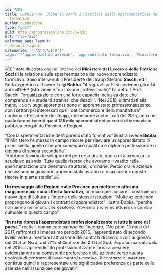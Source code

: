 ```yaml
---
id: 7283
title: L&#8217;On. Bobba illustra i risultati della sperimentazione del nuovo apprendistato
  formativo
author: Redazione
type: "post"
guid: http://progressonline.it/?p=7283
url: "/?p=7283"
colormag_page_layout:
- default_layout
categories: "['ATTUALITÀ']"
tags: "['apprendistato aziende', 'apprendistato formativo', 'Ministero del Lavoro', 'nuovo apprendistato formativo', 'On. Bobba']"
---
```


![](https://progressonline.it/wp-content/uploads/2017/11/20171129_113222-300x169.jpg)E’ stata illustrata oggi all’interno del **Ministero del Lavoro e delle Politiche Sociali** la relazione sulla sperimentazione del nuovo apprendistato formativo. Sono intervenuti il Presidente dell’Inapp Stefano **Sacchi** ed il Sottosegretario al Lavoro Luigi **Bobba**. “4 ragazzi su 10 si iscrivono già a 14 anni all’IeFP (istruzione e formazione professionale)” ha detto il Prof. Sacchi, “organizzazione con una forte capacità inclusiva dato che comprende sia studenti stranieri che disabili”. “Nel 2016, ultimi dati alla mano, il 96% degli apprendisti sono in apprendistato professionalizzante, con i settori più interessati quelli del commercio e della manifattura” continua il Presidente dell’Inapp, che espone anche i dati del 2015, anno nel quale furono inseriti quasi 135 mila apprendisti nei percorsi di formazione pubblica erogati da Province e Regioni.

“Con la sperimentazione dell’apprendistato formativo” illustra invece **Bobba**, “il Ministero ha messo in campo risorse per riavviare un apprendistato di primo livello, quello cioè per conseguire qualifica e diploma professionale o diploma di scuola secondaria”.  
“Abbiamo favorito lo sviluppo del percorso duale, quello di alternanza tra scuola ed azienda. Tutte quelle risorse che avevamo investito nella sperimentazione ora diventano strutturali, ordinarie. Perciò ora le aziende che assumono giovani in apprendistato avranno a disposizione queste risorse in pianta stabile”.![](https://progressonline.it/wp-content/uploads/2017/11/20171129_113555-e1511966764941-169x300.jpg)

**Un messaggio alle Regioni e alle Province per mettere in atto una maggiore e più ricca offerta formativa**, un modo per riuscire a costruire un nuovo tipo di cultura all’interno delle stesse istituzioni. “Molte aziende non propongono ai giovani i contratti di apprendistato” illustra Bobba, “perché non sanno nemmeno che esistono. Proviamo anche ad attuare un cambio culturale in questo campo”.

“**In netta ripresa l’apprendistato professionalizzante in tutte le aree del paese.**” recita il comunicato stampa dell’incontro, “Nei primi 10 mesi del 2017, raffrontati al medesimo periodo 2016, l’apprendistato di secondo livello vede aumentare l’attivazione dei contratti di lavoro rivolti ai giovani del 28% al Nord, del 27% al Centro e del 24% al Sud. Dopo un marcato calo nel 2015…l’apprendistato professionalizzante torna a crescere, evidenziando una consistente preferenza delle aziende verso questa tipologia di contratto di inserimento lavorativo…il contratto di mestiere continua quindi a rappresentare una significativa preferenza da parte delle aziende nell’assunzione dei giovani”.